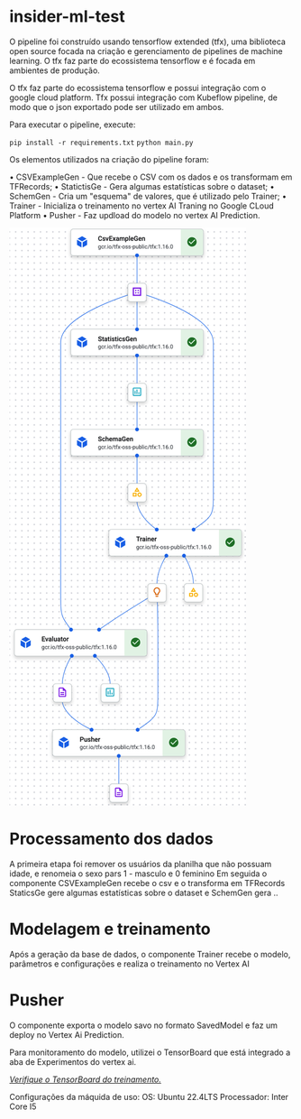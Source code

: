 # insider-ml-test

O pipeline foi construído usando tensorflow extended (tfx), uma biblioteca open source focada na criação e gerenciamento de pipelines de machine learning. O tfx faz parte do ecossistema tensorflow e é focada em ambientes de produção.

O tfx faz parte do ecossistema tensorflow e possui integração com o google cloud platform.
Tfx possui integração com Kubeflow pipeline, de modo que o json exportado pode ser utilizado em ambos.

Para executar o pipeline, execute:

`pip install -r requirements.txt`
`python main.py`

Os elementos utilizados na criação do pipeline foram:

•⁠  ⁠CSVExampleGen - Que recebe o CSV com os dados e os transformam em TFRecords;
•⁠  ⁠StatictisGe - Gera algumas estatísticas sobre o dataset;
•⁠  ⁠SchemGen - Cria um "esquema" de valores, que é utilizado pelo Trainer;
•⁠  ⁠Trainer - Inicializa o treinamento no vertex AI Traning no Google CLoud Platform
•⁠  ⁠Pusher - Faz updload do modelo no vertex AI Prediction.

![Pipeline de Treinamento](imagens/image_1.png)

Processamento dos dados
=================================================

A primeira etapa foi remover os usuários da planilha que não possuam idade, e renomeia o sexo pars 1 - masculo e 0 feminino
Em seguida o componente CSVExampleGen recebe o csv e o transforma em TFRecords
StaticsGe gere algumas estatísticas sobre o dataset e SchemGen gera ..

Modelagem e treinamento
=================================================

Após a geração da base de dados, o componente Trainer recebe o modelo, parâmetros e configurações e realiza o treinamento no Vertex AI

Pusher
=================================================

O componente exporta o modelo savo no formato SavedModel e faz um deploy no Vertex Ai Prediction.


Para monitoramento do modelo, utilizei o TensorBoard que está integrado a aba de Experimentos do vertex ai.

*[Verifique o TensorBoard do treinamento. ](https://us-central1.tensorboard.googleusercontent.com/experiment/projects+913507232607+locations+us-central1+tensorboards+6450522458859503616+experiments+3715416520885534720/#scalars)*

Configurações da máquida de uso:
OS: Ubuntu 22.4LTS
Processador: Inter Core I5